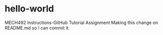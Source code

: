 # hello-world
MECH492 Instructions-GitHub Tutorial Assignment
Making this change on README.md so I can commit it.
